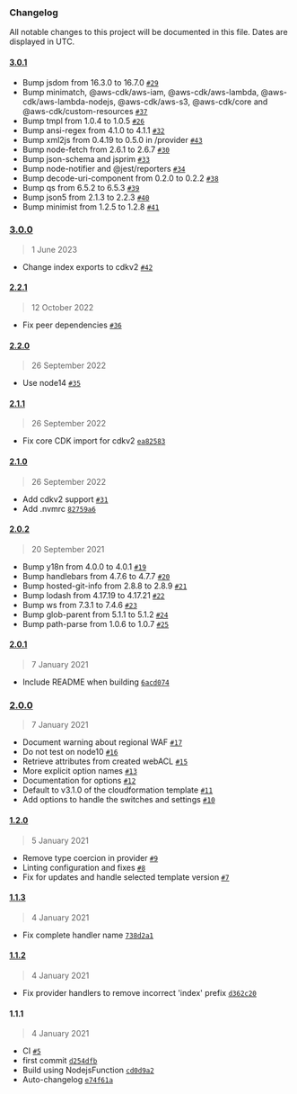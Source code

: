 ### Changelog

All notable changes to this project will be documented in this file. Dates are displayed in UTC.

#### [3.0.1](https://github.com/isotoma/waf-automations-cdk/compare/3.0.0...3.0.1)

- Bump jsdom from 16.3.0 to 16.7.0 [`#29`](https://github.com/isotoma/waf-automations-cdk/pull/29)
- Bump minimatch, @aws-cdk/aws-iam, @aws-cdk/aws-lambda, @aws-cdk/aws-lambda-nodejs, @aws-cdk/aws-s3, @aws-cdk/core and @aws-cdk/custom-resources [`#37`](https://github.com/isotoma/waf-automations-cdk/pull/37)
- Bump tmpl from 1.0.4 to 1.0.5 [`#26`](https://github.com/isotoma/waf-automations-cdk/pull/26)
- Bump ansi-regex from 4.1.0 to 4.1.1 [`#32`](https://github.com/isotoma/waf-automations-cdk/pull/32)
- Bump xml2js from 0.4.19 to 0.5.0 in /provider [`#43`](https://github.com/isotoma/waf-automations-cdk/pull/43)
- Bump node-fetch from 2.6.1 to 2.6.7 [`#30`](https://github.com/isotoma/waf-automations-cdk/pull/30)
- Bump json-schema and jsprim [`#33`](https://github.com/isotoma/waf-automations-cdk/pull/33)
- Bump node-notifier and @jest/reporters [`#34`](https://github.com/isotoma/waf-automations-cdk/pull/34)
- Bump decode-uri-component from 0.2.0 to 0.2.2 [`#38`](https://github.com/isotoma/waf-automations-cdk/pull/38)
- Bump qs from 6.5.2 to 6.5.3 [`#39`](https://github.com/isotoma/waf-automations-cdk/pull/39)
- Bump json5 from 2.1.3 to 2.2.3 [`#40`](https://github.com/isotoma/waf-automations-cdk/pull/40)
- Bump minimist from 1.2.5 to 1.2.8 [`#41`](https://github.com/isotoma/waf-automations-cdk/pull/41)

### [3.0.0](https://github.com/isotoma/waf-automations-cdk/compare/2.2.1...3.0.0)

> 1 June 2023

- Change index exports to cdkv2 [`#42`](https://github.com/isotoma/waf-automations-cdk/pull/42)

#### [2.2.1](https://github.com/isotoma/waf-automations-cdk/compare/2.2.0...2.2.1)

> 12 October 2022

- Fix peer dependencies [`#36`](https://github.com/isotoma/waf-automations-cdk/pull/36)

#### [2.2.0](https://github.com/isotoma/waf-automations-cdk/compare/2.1.1...2.2.0)

> 26 September 2022

- Use node14 [`#35`](https://github.com/isotoma/waf-automations-cdk/pull/35)

#### [2.1.1](https://github.com/isotoma/waf-automations-cdk/compare/2.1.0...2.1.1)

> 26 September 2022

- Fix core CDK import for cdkv2 [`ea82583`](https://github.com/isotoma/waf-automations-cdk/commit/ea8258303a757aa67f684ba3612720b393c90870)

#### [2.1.0](https://github.com/isotoma/waf-automations-cdk/compare/2.0.2...2.1.0)

> 26 September 2022

- Add cdkv2 support [`#31`](https://github.com/isotoma/waf-automations-cdk/pull/31)
- Add .nvmrc [`82759a6`](https://github.com/isotoma/waf-automations-cdk/commit/82759a62d438f5d8d206fa9455c3170c9086706b)

#### [2.0.2](https://github.com/isotoma/waf-automations-cdk/compare/2.0.1...2.0.2)

> 20 September 2021

- Bump y18n from 4.0.0 to 4.0.1 [`#19`](https://github.com/isotoma/waf-automations-cdk/pull/19)
- Bump handlebars from 4.7.6 to 4.7.7 [`#20`](https://github.com/isotoma/waf-automations-cdk/pull/20)
- Bump hosted-git-info from 2.8.8 to 2.8.9 [`#21`](https://github.com/isotoma/waf-automations-cdk/pull/21)
- Bump lodash from 4.17.19 to 4.17.21 [`#22`](https://github.com/isotoma/waf-automations-cdk/pull/22)
- Bump ws from 7.3.1 to 7.4.6 [`#23`](https://github.com/isotoma/waf-automations-cdk/pull/23)
- Bump glob-parent from 5.1.1 to 5.1.2 [`#24`](https://github.com/isotoma/waf-automations-cdk/pull/24)
- Bump path-parse from 1.0.6 to 1.0.7 [`#25`](https://github.com/isotoma/waf-automations-cdk/pull/25)

#### [2.0.1](https://github.com/isotoma/waf-automations-cdk/compare/2.0.0...2.0.1)

> 7 January 2021

- Include README when building [`6acd074`](https://github.com/isotoma/waf-automations-cdk/commit/6acd074c6d0b98921c97bb1d7492a7c16c158f78)

### [2.0.0](https://github.com/isotoma/waf-automations-cdk/compare/1.2.0...2.0.0)

> 7 January 2021

- Document warning about regional WAF [`#17`](https://github.com/isotoma/waf-automations-cdk/pull/17)
- Do not test on node10 [`#16`](https://github.com/isotoma/waf-automations-cdk/pull/16)
- Retrieve attributes from created webACL [`#15`](https://github.com/isotoma/waf-automations-cdk/pull/15)
- More explicit option names [`#13`](https://github.com/isotoma/waf-automations-cdk/pull/13)
- Documentation for options [`#12`](https://github.com/isotoma/waf-automations-cdk/pull/12)
- Default to v3.1.0 of the cloudformation template [`#11`](https://github.com/isotoma/waf-automations-cdk/pull/11)
- Add options to handle the switches and settings [`#10`](https://github.com/isotoma/waf-automations-cdk/pull/10)

#### [1.2.0](https://github.com/isotoma/waf-automations-cdk/compare/1.1.3...1.2.0)

> 5 January 2021

- Remove type coercion in provider [`#9`](https://github.com/isotoma/waf-automations-cdk/pull/9)
- Linting configuration and fixes [`#8`](https://github.com/isotoma/waf-automations-cdk/pull/8)
- Fix for updates and handle selected template version [`#7`](https://github.com/isotoma/waf-automations-cdk/pull/7)

#### [1.1.3](https://github.com/isotoma/waf-automations-cdk/compare/1.1.2...1.1.3)

> 4 January 2021

- Fix complete handler name [`738d2a1`](https://github.com/isotoma/waf-automations-cdk/commit/738d2a148fe4195568cddf94b274bc46d2005506)

#### [1.1.2](https://github.com/isotoma/waf-automations-cdk/compare/1.1.1...1.1.2)

> 4 January 2021

- Fix provider handlers to remove incorrect 'index' prefix [`d362c20`](https://github.com/isotoma/waf-automations-cdk/commit/d362c20d0c894fec6007ca50bd922fdaa94501ae)

#### 1.1.1

> 4 January 2021

- CI [`#5`](https://github.com/isotoma/waf-automations-cdk/pull/5)
- first commit [`d254dfb`](https://github.com/isotoma/waf-automations-cdk/commit/d254dfbfd158b583e39a56c591e27b1d964491fa)
- Build using NodejsFunction [`cd0d9a2`](https://github.com/isotoma/waf-automations-cdk/commit/cd0d9a2c66293298cd495d1e02baf408d0627e6b)
- Auto-changelog [`e74f61a`](https://github.com/isotoma/waf-automations-cdk/commit/e74f61acf0d8e5e5952e064ed0f8e6e4650952b0)
